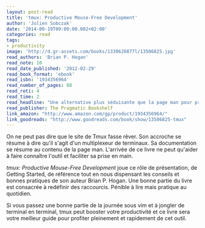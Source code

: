 ```yaml
---
layout: post-read
title: 'tmux: Productive Mouse-Free Development'
author: 'Julien Sobczak'
date: '2014-09-19T09:00:00.002+02:00'
categories: read
tags:
- productivity
image: 'http://d.gr-assets.com/books/1330628877l/13506825.jpg'
read_authors: 'Brian P. Hogan'
read_note: 10
read_date_published: '2012-02-29'
read_book_format: 'ebook'
read_isbn: '1934356964'
read_number_of_pages: 88
read_roti: 4
read_time: 2
read_headline: "Une alternative plus séduisante que la page man pour profiter pleinement de tmux."
read_publisher: The Pragmatic Bookshelf
link_amazon: "http://www.amazon.com/gp/product/1934356964/"
link_goodreads: "http://www.goodreads.com/book/show/13506825-tmux"
---
```



On ne peut pas dire que le site de Tmux fasse rêver. Son accroche se résume à dire qu'il s'agit d'un multiplexeur de terminaux. Sa documentation se résume au contenu de la page man. L'arrivée de ce livre ne peut qu'aider à faire connaître l'outil et faciliter sa prise en main.

*tmux: Productive Mouse-Free Development* joue ce rôle de présentation, de Getting Started, de référence tout en nous dispensant les conseils et bonnes pratiques de son auteur Brian P. Hogan. Une bonne partie du livre est consacrée à redéfinir des raccourcis. Pénible à lire mais pratique au quotidien.

Si vous passez une bonne partie de la journée sous vim et à jongler de terminal en terminal, tmux peut booster votre productivité et ce livre sera votre meilleur guide pour profiter pleinement et rapidement de cet outil.

